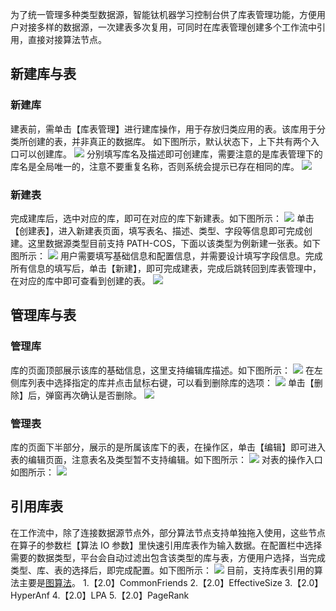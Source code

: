 为了统一管理多种类型数据源，智能钛机器学习控制台供了库表管理功能，方便用户对接多样的数据源，一次建表多次复用，可同时在库表管理创建多个工作流中引用，直接对接算法节点。
## 新建库与表
### 新建库
建表前，需单击【库表管理】进行建库操作，用于存放归类应用的表。该库用于分类所创建的表，并非真正的数据库。
如下图所示，默认状态下，上下共有两个入口可以创建库。
![](https://main.qcloudimg.com/raw/9248ec4ddccdf06f578b9b2255b64d7c.png)
分别填写库名及描述即可创建库，需要注意的是库表管理下的库名是全局唯一的，注意不要重复名称，否则系统会提示已存在相同的库。
![](https://main.qcloudimg.com/raw/2e94f6f5e43961cf3ffd3d02283987af.png)

### 新建表
完成建库后，选中对应的库，即可在对应的库下新建表。如下图所示：
![](https://main.qcloudimg.com/raw/51d98740811b42547e68a6c242a6a885.png)
单击【创建表】，进入新建表页面，填写表名、描述、类型、字段等信息即可完成创建。这里数据源类型目前支持 PATH-COS，下面以该类型为例新建一张表。如下图所示：
![](https://main.qcloudimg.com/raw/bb8aec3185b0a3271ae6a7f0101de555.png)
用户需要填写基础信息和配置信息，并需要设计填写字段信息。完成所有信息的填写后，单击【新建】，即可完成建表，完成后跳转回到库表管理中，在对应的库中即可查看到创建的表。
![](https://main.qcloudimg.com/raw/43f9aab24b8c8379bf46d2fe1503fe83.png)

## 管理库与表
### 管理库
库的页面顶部展示该库的基础信息，这里支持编辑库描述。如下图所示：
![](https://main.qcloudimg.com/raw/b6d6aa52b78b0664d200385ca0a1b721.png)
在左侧库列表中选择指定的库并点击鼠标右键，可以看到删除库的选项：
![](https://main.qcloudimg.com/raw/af1cac733c832f51a46968eb946a5bb3.png)
单击【删除】后，弹窗再次确认是否删除。
![](https://main.qcloudimg.com/raw/aacb6fe535a233f090a67e6389d7b6a1.png)

### 管理表 
库的页面下半部分，展示的是所属该库下的表，在操作区，单击【编辑】即可进入表的编辑页面，注意表名及类型暂不支持编辑。如下图所示：
![](https://main.qcloudimg.com/raw/cdaf011fe4b2fa6805040a362c2a24b1.png)
对表的操作入口如图所示：
![](https://main.qcloudimg.com/raw/4c7f07b87f3445e4a0c020626e361cd5.png)


## 引用库表
在工作流中，除了连接数据源节点外，部分算法节点支持单独拖入使用，这些节点在算子的参数栏【算法 IO 参数】里快速引用库表作为输入数据。在配置栏中选择需要的数据类型，平台会自动过滤出包含该类型的库与表，方便用户选择，当完成类型、库、表的选择后，即完成配置。如下图所示：
![](https://main.qcloudimg.com/raw/cb127b95b9fcf6a369be2b5ce5178470.png)
目前，支持库表引用的算法主要是[图算法](/tione/操作指南/组件及算法说明/图算法说明/图算法.md)。
1.【2.0】CommonFriends
2.【2.0】EffectiveSize
3.【2.0】HyperAnf
4.【2.0】LPA
5.【2.0】PageRank

